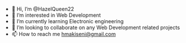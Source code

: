 - 👋 Hi, I’m @HazelQueen22
- 👀 I’m interested in Web Development
- 🌱 I’m currently learning Electronic engineering 
- 💞️ I’m looking to collaborate on any Web Development related projects
- 📫 How to reach me hmakiseni@gmail.com 

<!---
HazelQueen22/HazelQueen22 is a ✨ special ✨ repository because its `README.md` (this file) appears on your GitHub profile.
You can click the Preview link to take a look at your changes.
--->
